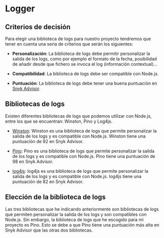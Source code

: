 # Logger

## Criterios de decisión

Para elegir una biblioteca de logs para nuestro proyecto tendremos que tener en cuenta una seria de criterios que serán los siguientes:

- **Personalización**: La biblioteca de logs debe permitir personalizar la salida de los logs, como por ejemplo el formato de la fecha, posibilidad de añadir desde que fichero se invoca el log (información contextual)...

- **Compatibilidad**:  La biblioteca de logs debe ser compatible con Node.js.

- **Puntuación**: La biblioteca de logs debe tener una buena puntuación en [Snyk Advisor](https://snyk.io/advisor/).

## Bibliotecas de logs

Existen diferentes bibliotecas de logs que podemos utilizar con Node.js, entre los que se encuentran: Winston, Pino y Log4js.

- [Winston](https://github.com/winstonjs/winston): Winston es una biblioteca de logs que permite personalizar la salida de los logs y es compatible con Node.js. Winston tiene una puntuación de 92 en Snyk Advisor.

- [Pino](https://github.com/pinojs/pino): Pino es una biblioteca de logs que permite personalizar la salida de los logs y es compatible con Node.js. Pino tiene una puntuación de 98 en Snyk Advisor.
 
- [log4js](https://github.com/log4js-node/log4js-node): log4js es una biblioteca de logs que permite personalizar la salida de los logs y es compatible con Node.js. log4js tiene una puntuación de 82 en Snyk Advisor.

## Elección de la biblioteca de logs

Las tres bibliotecas que he indicando anteriormente son bibliotecas de logs que permiten personalizar la salida de los logs y son compatibles con Node.js. Sin embargo, la biblioteca de logs que he escogido para mi proyecto es Pino. Esto se debe a que Pino tiene una puntuación más alta en Snyk Advisor que las otras dos bibliotecas.
